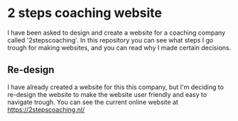 # 2 steps coaching website
I have been asked to design and create a website for a coaching company called '2stepscoaching'. In this repository you can see what steps I go trough for making websites, and you can read why I made certain decisions.

## Re-design
I have already created a website for this this company, but I'm deciding to re-design the website to make the website user friendly and easy to navigate trough. You can see the current online website at https://2stepscoaching.nl/

